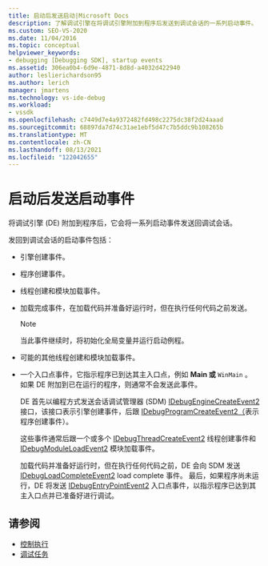 ```yaml
---
title: 启动后发送启动|Microsoft Docs
description: 了解调试引擎在将调试引擎附加到程序后发送到调试会话的一系列启动事件。
ms.custom: SEO-VS-2020
ms.date: 11/04/2016
ms.topic: conceptual
helpviewer_keywords:
- debugging [Debugging SDK], startup events
ms.assetid: 306ea0b4-6d9e-4871-8d8d-a4032d422940
author: leslierichardson95
ms.author: lerich
manager: jmartens
ms.technology: vs-ide-debug
ms.workload:
- vssdk
ms.openlocfilehash: c7449d7e4a9372482fd498c2275dc38f2d24aaad
ms.sourcegitcommit: 68897da7d74c31ae1ebf5d47c7b5ddc9b108265b
ms.translationtype: MT
ms.contentlocale: zh-CN
ms.lasthandoff: 08/13/2021
ms.locfileid: "122042655"
---
```

# <a name="send-startup-events-after-a-launch"></a>启动后发送启动事件
将调试引擎 (DE) 附加到程序后，它会将一系列启动事件发送回调试会话。

 发回到调试会话的启动事件包括：

- 引擎创建事件。

- 程序创建事件。

- 线程创建和模块加载事件。

- 加载完成事件，在加载代码并准备好运行时，但在执行任何代码之前发送。

  > [!NOTE]
  > 当此事件继续时，将初始化全局变量并运行启动例程。

- 可能的其他线程创建和模块加载事件。

- 一个入口点事件，它指示程序已到达其主入口点，例如 **Main 或** `WinMain` 。 如果 DE 附加到已在运行的程序，则通常不会发送此事件。

  DE 首先以编程方式发送会话调试管理器 (SDM) [IDebugEngineCreateEvent2](../../extensibility/debugger/reference/idebugenginecreateevent2.md) 接口，该接口表示引擎创建事件，后跟 [IDebugProgramCreateEvent2（](../../extensibility/debugger/reference/idebugprogramcreateevent2.md)表示程序创建事件）。

  这些事件通常后跟一个或多个 [IDebugThreadCreateEvent2](../../extensibility/debugger/reference/idebugthreadcreateevent2.md) 线程创建事件和 [IDebugModuleLoadEvent2](../../extensibility/debugger/reference/idebugmoduleloadevent2.md) 模块加载事件。

  加载代码并准备好运行时，但在执行任何代码之前，DE 会向 SDM 发送 [IDebugLoadCompleteEvent2](../../extensibility/debugger/reference/idebugloadcompleteevent2.md) load complete 事件。 最后，如果程序尚未运行，DE 将发送 [IDebugEntryPointEvent2](../../extensibility/debugger/reference/idebugentrypointevent2.md) 入口点事件，以指示程序已达到其主入口点并已准备好进行调试。

## <a name="see-also"></a>请参阅
- [控制执行](../../extensibility/debugger/control-of-execution.md)
- [调试任务](../../extensibility/debugger/debugging-tasks.md)
